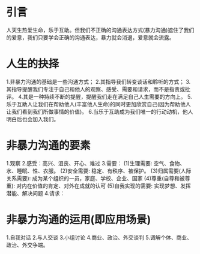 # 引言
人天生热爱生命，乐于互助。但我们不正确的沟通表达方式(暴力沟通)遮住了我们的爱意，我们只要学会正确的沟通表达，暴力就会消退，爱意就会流露。

# 人生的抉择
1.非暴力沟通的基础是一些沟通方式；
2.其指导我们转变谈话和聆听的方式；
3.其指导提醒我们专注于自己和他人的观察、感受、需要和请求，而不是指责或批评。
4.其是一种持续不断的提醒，提醒我们走在满足自己人生需要的方向上。
5.乐于互助人让我们在帮助他人(丰富他人生命)的同时更加欣赏自己(因为帮助他人让我们看到我们所做事情的价值)。
6.当乐于互助成为我们唯一的行动动机，他人明白后也会加入我们。

# 非暴力沟通的要素
1.观察
2.感受：高兴、沮丧、开心、难过
3.需要：
  (1)生理需要: 空气、食物、水、睡眠、性、衣服。
  (2)安全需要: 稳定、有秩序、被保护。
  (3)归属需要(人际关系需要): 成为某个组织的一员，家庭、学校、企业、国家
  (4)尊重(自尊和被尊重): 对内在价值的肯定、对外在成就的认可
  (5)自我实现的需要: 实现梦想、发挥潜能、解决问题
4.请求：

# 非暴力沟通的运用(即应用场景)
1.自我对话
2.与人交谈
3.小组讨论
4.商业、政治、外交谈判
5.调解个体、商业、政治、外交争端。
